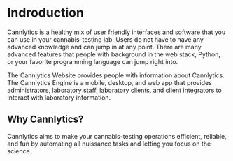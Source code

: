 <!-- Cannlytics Docs | About -->

# Indroduction

Cannlytics is a healthy mix of user friendly interfaces and software that you can use in your cannabis-testing lab. Users do not have to have any advanced knowledge and can jump in at any point. There are many advanced features that people with background in the web stack, Python, or your favorite programming language can jump right into.

The Cannlytics Website provides people with information about Cannlytics. The Cannlytics Engine is a mobile, desktop, and web app that provides administrators, laboratory staff, laboratory clients, and client integrators to interact with laboratory information.


## Why Cannlytics?

Cannlytics aims to make your cannabis-testing operations efficient, reliable, and fun by automating all nuissance tasks and letting you focus on the science.

